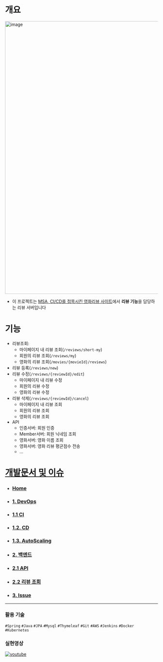 # 개요
<img width="895" alt="image" src="https://user-images.githubusercontent.com/46098949/168469922-b1528ae7-249a-4bdd-8bde-369f9222a3eb.png">

- 이 프로젝트는 [MSA, CI/CD를 접목시킨 영화리뷰 사이트](https://github.com/K5S-TEAM)에서 **리뷰 기능**을 담당하는 리뷰 서버입니다

# 기능
- 리뷰조회:
  - 마이페이지 내 리뷰 조회(`/reviews/short-my`)
  - 회원의 리뷰 조회(`/reviews/my`)
  - 영화의 리뷰 조회(`/movies/{movieId}/reviews`)
- 리뷰 등록(`/reviews/new`)
- 리뷰 수정(`/reviews/{reviewId}/edit`)
  - 마이페이지 내 리뷰 수정
  - 회원의 리뷰 수정
  - 영화의 리뷰 수정
- 리뷰 삭제(`/reviews/{reviewId}/cancel`)
  - 마이페이지 내 리뷰 조회
  - 회원의 리뷰 조회
  - 영화의 리뷰 조회
- API
  - 인증서버: 회원 인증
  - Member서버: 회원 닉네임 조회
  - 영화서버: 영화 이름 조회
  - 영화서버: 영화 리뷰 평균점수 전송
  - ...



# [개발문서 및 이슈](https://github.com/K5S-TEAM/HotMovie/wiki)
- ### [Home](https://github.com/K5S-TEAM/HotMovie/wiki)
- ### [1. DevOps](https://github.com/K5S-TEAM/HotMovie/wiki/1.-DevOps)
- ### [1.1 CI](https://github.com/K5S-TEAM/HotMovie/wiki/1.1-CI)
- ### [1.2. CD](https://github.com/K5S-TEAM/HotMovie/wiki/1.2.-CD)
- ### [1.3. AutoScaling](https://github.com/K5S-TEAM/HotMovie/wiki/1.3.-AutoScaling)
- ### [2. 백엔드](https://github.com/K5S-TEAM/HotMovie/wiki/2.-%EB%B0%B1%EC%97%94%EB%93%9C)
- ### [2.1 API](https://github.com/K5S-TEAM/HotMovie/wiki/2.1-API)
- ### [2.2 리뷰 조회](https://github.com/K5S-TEAM/HotMovie/wiki/2.2-%EB%A6%AC%EB%B7%B0-%EC%A1%B0%ED%9A%8C)
- ### [3. Issue](https://github.com/K5S-TEAM/HotMovie/wiki/3.-Issue)
---
### 활용 기술
`#Spring` `#Java` `#JPA` `#Mysql` `#Thymeleaf` `#Git` `#AWS` `#Jenkins` `#Docker` `#Kubernetes`

### 실현영상
  [![youtube](http://img.youtube.com/vi/Xyd8f97MVls/0.jpg)](https://youtu.be/Xyd8f97MVls?t=0s) 



